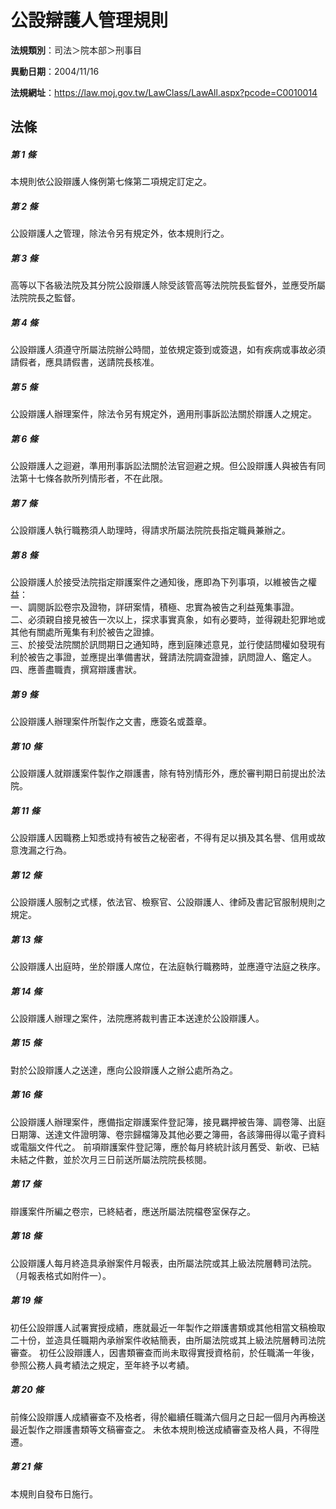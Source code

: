 # 公設辯護人管理規則

**法規類別**：司法＞院本部＞刑事目

**異動日期**：2004/11/16  

**法規網址**：https://law.moj.gov.tw/LawClass/LawAll.aspx?pcode=C0010014





## 法條
##### 第 1 條
本規則依公設辯護人條例第七條第二項規定訂定之。

##### 第 2 條
公設辯護人之管理，除法令另有規定外，依本規則行之。

##### 第 3 條
高等以下各級法院及其分院公設辯護人除受該管高等法院院長監督外，並應受所屬法院院長之監督。

##### 第 4 條
公設辯護人須遵守所屬法院辦公時間，並依規定簽到或簽退，如有疾病或事故必須請假者，應具請假書，送請院長核准。

##### 第 5 條
公設辯護人辦理案件，除法令另有規定外，適用刑事訴訟法關於辯護人之規定。

##### 第 6 條
公設辯護人之迴避，準用刑事訴訟法關於法官迴避之規。但公設辯護人與被告有同法第十七條各款所列情形者，不在此限。

##### 第 7 條
公設辯護人執行職務須人助理時，得請求所屬法院院長指定職員兼辦之。

##### 第 8 條
公設辯護人於接受法院指定辯護案件之通知後，應即為下列事項，以維被告之權益：                                                      
一、調閱訴訟卷宗及證物，詳研案情，積極、忠實為被告之利益蒐集事證。                                                         
二、必須親自接見被告一次以上，探求事實真象，如有必要時，並得親赴犯罪地或其他有關處所蒐集有利於被告之證據。                  
三、於接受法院關於訊問期日之通知時，應到庭陳述意見，並行使詰問權如發現有利於被告之事證，並應提出準備書狀，聲請法院調查證據，訊問證人、鑑定人。                                          
四、應善盡職責，撰寫辯護書狀。

##### 第 9 條
公設辯護人辦理案件所製作之文書，應簽名或蓋章。

##### 第 10 條
公設辯護人就辯護案件製作之辯護書，除有特別情形外，應於審判期日前提出於法院。

##### 第 11 條
公設辯護人因職務上知悉或持有被告之秘密者，不得有足以損及其名譽、信用或故意洩漏之行為。

##### 第 12 條
公設辯護人服制之式樣，依法官、檢察官、公設辯護人、律師及書記官服制規則之規定。

##### 第 13 條
公設辯護人出庭時，坐於辯護人席位，在法庭執行職務時，並應遵守法庭之秩序。

##### 第 14 條
公設辯護人辦理之案件，法院應將裁判書正本送達於公設辯護人。

##### 第 15 條
對於公設辯護人之送達，應向公設辯護人之辦公處所為之。

##### 第 16 條
公設辯護人辦理案件，應備指定辯護案件登記簿，接見羈押被告簿、調卷簿、出庭日期簿、送達文件證明簿、卷宗歸檔簿及其他必要之簿冊，各該簿冊得以電子資料或電腦文件代之。
前項辯護案件登記簿，應於每月終統計該月舊受、新收、已結未結之件數，並於次月三日前送所屬法院院長核閱。

##### 第 17 條
辯護案件所編之卷宗，已終結者，應送所屬法院檔卷室保存之。

##### 第 18 條
公設辯護人每月終造具承辦案件月報表，由所屬法院或其上級法院層轉司法院。（月報表格式如附件一）。

##### 第 19 條
初任公設辯護人試署實授成績，應就最近一年製作之辯護書類或其他相當文稿檢取二十份，並造具任職期內承辦案件收結簡表，由所屬法院或其上級法院層轉司法院審查。
初任公設辯護人，因書類審查而尚未取得實授資格前，於任職滿一年後，參照公務人員考績法之規定，至年終予以考績。

##### 第 20 條
前條公設辯護人成績審查不及格者，得於繼續任職滿六個月之日起一個月內再檢送最近製作之辯護書類等文稿審查之。
未依本規則檢送成績審查及格人員，不得陞遷。

##### 第 21 條
本規則自發布日施行。


